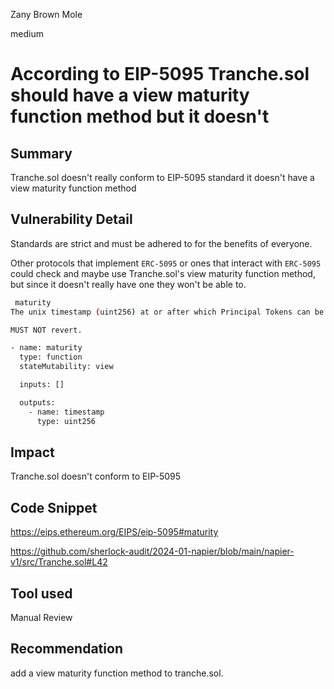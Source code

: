 Zany Brown Mole

medium

# According to EIP-5095 Tranche.sol should have a view maturity function method but it doesn't

## Summary
Tranche.sol doesn't really conform to  EIP-5095  standard it doesn't have a view maturity function method

## Vulnerability Detail
Standards are strict and must be adhered to for the benefits of everyone.

Other protocols that  implement `ERC-5095` or ones that interact with `ERC-5095` could check and maybe use Tranche.sol's view maturity function method, but since it doesn't really have one they won't be able to.
```bash
 maturity
The unix timestamp (uint256) at or after which Principal Tokens can be redeemed for their underlying deposit.

MUST NOT revert.

- name: maturity
  type: function
  stateMutability: view

  inputs: []

  outputs:
    - name: timestamp
      type: uint256
```


## Impact
Tranche.sol doesn't conform to  EIP-5095 
## Code Snippet
https://eips.ethereum.org/EIPS/eip-5095#maturity

https://github.com/sherlock-audit/2024-01-napier/blob/main/napier-v1/src/Tranche.sol#L42
## Tool used

Manual Review

## Recommendation
add a view maturity function method to tranche.sol.
